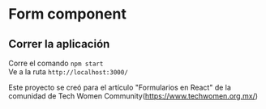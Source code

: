 # Form component

## Correr la aplicación
Corre el comando  `npm start`  
Ve a la ruta `http://localhost:3000/`


Este proyecto se creó para el artículo "Formularios en React" de la comunidad de Tech Women Community(https://www.techwomen.org.mx/) 
